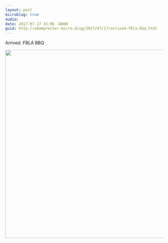 ```yaml
---
layout: post
microblog: true
audio: 
date: 2017-07-17 15:06 -0000
guid: http://adamprocter.micro.blog/2017/07/17/arrived-fbla-bbq.html
---
```

Arrived. FBLA BBQ

<img src="http://adamprocter.micro.blog/uploads/2017/e220924992.jpg" width="600" height="600" />
